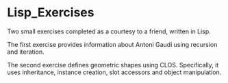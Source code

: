 # Lisp_Exercises
Two small exercises completed as a courtesy to a friend, written in Lisp.

The first exercise provides information about Antoni Gaudí using recursion and iteration.

The second exercise defines geometric shapes using CLOS. Specifically, it uses inheritance, instance creation, slot accessors and object manipulation.

